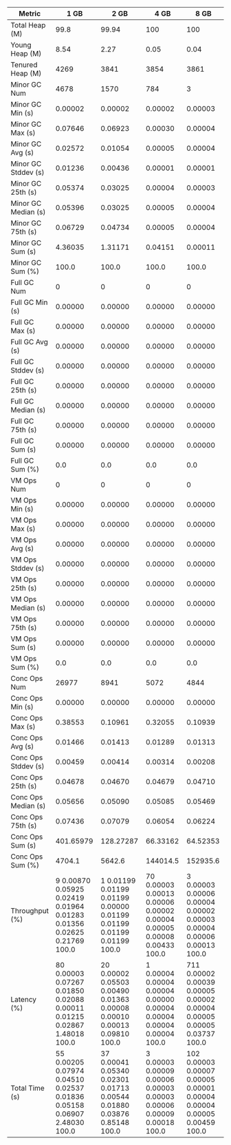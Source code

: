 | Metric | 1 GB | 2 GB | 4 GB | 8 GB |
|------|----|----|----|----|
| Total Heap (M) | 99.8 | 99.94 | 100 | 100 |
| Young Heap (M) | 8.54 | 2.27 | 0.05 | 0.04 |
| Tenured Heap (M) | 4269 | 3841 | 3854 | 3861 |
| Minor GC Num | 4678 | 1570 | 784 | 3 |
| Minor GC Min (s) | 0.00002 | 0.00002 | 0.00002 | 0.00003 |
| Minor GC Max (s) | 0.07646 | 0.06923 | 0.00030 | 0.00004 |
| Minor GC Avg (s) | 0.02572 | 0.01054 | 0.00005 | 0.00004 |
| Minor GC Stddev (s) | 0.01236 | 0.00436 | 0.00001 | 0.00001 |
| Minor GC 25th (s) | 0.05374 | 0.03025 | 0.00004 | 0.00003 |
| Minor GC Median (s) | 0.05396 | 0.03025 | 0.00005 | 0.00004 |
| Minor GC 75th (s) | 0.06729 | 0.04734 | 0.00005 | 0.00004 |
| Minor GC Sum (s) | 4.36035 | 1.31171 | 0.04151 | 0.00011 |
| Minor GC Sum (%) | 100.0 | 100.0 | 100.0 | 100.0 |
| Full GC Num | 0 | 0 | 0 | 0 |
| Full GC Min (s) | 0.00000 | 0.00000 | 0.00000 | 0.00000 |
| Full GC Max (s) | 0.00000 | 0.00000 | 0.00000 | 0.00000 |
| Full GC Avg (s) | 0.00000 | 0.00000 | 0.00000 | 0.00000 |
| Full GC Stddev (s) | 0.00000 | 0.00000 | 0.00000 | 0.00000 |
| Full GC 25th (s) | 0.00000 | 0.00000 | 0.00000 | 0.00000 |
| Full GC Median (s) | 0.00000 | 0.00000 | 0.00000 | 0.00000 |
| Full GC 75th (s) | 0.00000 | 0.00000 | 0.00000 | 0.00000 |
| Full GC Sum (s) | 0.00000 | 0.00000 | 0.00000 | 0.00000 |
| Full GC Sum (%) | 0.0 | 0.0 | 0.0 | 0.0 |
| VM Ops Num | 0 | 0 | 0 | 0 |
| VM Ops Min (s) | 0.00000 | 0.00000 | 0.00000 | 0.00000 |
| VM Ops Max (s) | 0.00000 | 0.00000 | 0.00000 | 0.00000 |
| VM Ops Avg (s) | 0.00000 | 0.00000 | 0.00000 | 0.00000 |
| VM Ops Stddev (s) | 0.00000 | 0.00000 | 0.00000 | 0.00000 |
| VM Ops 25th (s) | 0.00000 | 0.00000 | 0.00000 | 0.00000 |
| VM Ops Median (s) | 0.00000 | 0.00000 | 0.00000 | 0.00000 |
| VM Ops 75th (s) | 0.00000 | 0.00000 | 0.00000 | 0.00000 |
| VM Ops Sum (s) | 0.00000 | 0.00000 | 0.00000 | 0.00000 |
| VM Ops Sum (%) | 0.0 | 0.0 | 0.0 | 0.0 |
| Conc Ops Num | 26977 | 8941 | 5072 | 4844 |
| Conc Ops Min (s) | 0.00000 | 0.00000 | 0.00000 | 0.00000 |
| Conc Ops Max (s) | 0.38553 | 0.10961 | 0.32055 | 0.10939 |
| Conc Ops Avg (s) | 0.01466 | 0.01413 | 0.01289 | 0.01313 |
| Conc Ops Stddev (s) | 0.00459 | 0.00414 | 0.00314 | 0.00208 |
| Conc Ops 25th (s) | 0.04678 | 0.04670 | 0.04679 | 0.04710 |
| Conc Ops Median (s) | 0.05656 | 0.05090 | 0.05085 | 0.05469 |
| Conc Ops 75th (s) | 0.07436 | 0.07079 | 0.06054 | 0.06224 |
| Conc Ops Sum (s) | 401.65979 | 128.27287 | 66.33162 | 64.52353 |
| Conc Ops Sum (%) | 4704.1 | 5642.6 | 144014.5 | 152935.6 |
| Throughput (%) | 9	0.00870	0.05925	0.02419	0.01964	0.01283	0.01356	0.02625	0.21769	100.0 | 1	0.01199	0.01199	0.01199	0.00000	0.01199	0.01199	0.01199	0.01199	100.0 | 70	0.00003	0.00013	0.00006	0.00002	0.00004	0.00005	0.00008	0.00433	100.0 | 3	0.00003	0.00006	0.00004	0.00002	0.00003	0.00004	0.00006	0.00013	100.0 |
| Latency (%) | 80	0.00003	0.07267	0.01850	0.02088	0.00011	0.01215	0.02867	1.48018	100.0 | 20	0.00002	0.05503	0.00490	0.01363	0.00008	0.00010	0.00013	0.09810	100.0 | 1	0.00004	0.00004	0.00004	0.00000	0.00004	0.00004	0.00004	0.00004	100.0 | 711	0.00002	0.00039	0.00005	0.00002	0.00004	0.00005	0.00005	0.03737	100.0 |
| Total Time (s) | 55	0.00205	0.07974	0.04510	0.02537	0.01836	0.05158	0.06907	2.48030	100.0 | 37	0.00041	0.05340	0.02301	0.01713	0.00544	0.01880	0.03876	0.85148	100.0 | 3	0.00003	0.00009	0.00006	0.00003	0.00003	0.00006	0.00009	0.00018	100.0 | 102	0.00003	0.00007	0.00005	0.00001	0.00004	0.00004	0.00005	0.00459	100.0 |
